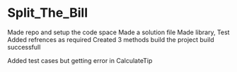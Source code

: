 # Split_The_Bill
Made repo and setup the code space
Made a solution file
Made library, Test
Added refrences as required
Created 3 methods
build the project
build successfull

Added test cases but getting error in CalculateTip
